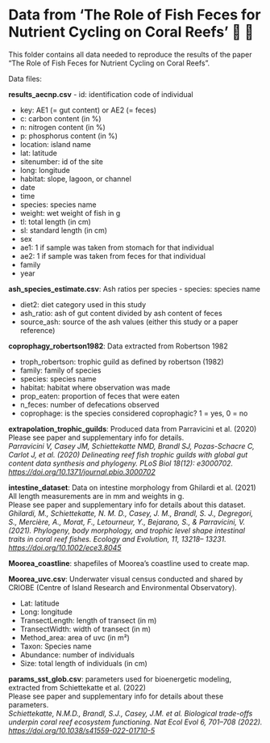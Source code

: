 
<!-- README.md is generated from README.Rmd. Please edit that file -->

# Data from ‘The Role of Fish Feces for Nutrient Cycling on Coral Reefs’ :tropical_fish: :poop:

This folder contains all data needed to reproduce the results of the
paper “The Role of Fish Feces for Nutrient Cycling on Coral Reefs”.

Data files:

**results_aecnp.csv** - id: identification code of individual  
- key: AE1 (= gut content) or AE2 (= feces)  
- c: carbon content (in %)  
- n: nitrogen content (in %)  
- p: phosphorus content (in %)  
- location: island name  
- lat: latitude  
- sitenumber: id of the site  
- long: longitude  
- habitat: slope, lagoon, or channel  
- date  
- time  
- species: species name  
- weight: wet weight of fish in g  
- tl: total length (in cm)  
- sl: standard length (in cm)  
- sex  
- ae1: 1 if sample was taken from stomach for that individual  
- ae2: 1 if sample was taken from feces for that individual  
- family  
- year

**ash_species_estimate.csv**: Ash ratios per species - species: species
name  
- diet2: diet category used in this study  
- ash_ratio: ash of gut content divided by ash content of feces  
- source_ash: source of the ash values (either this study or a paper
reference)

**coprophagy_robertson1982**: Data extracted from Robertson 1982  
- troph_robertson: trophic guild as defined by robertson (1982)  
- family: family of species  
- species: species name  
- habitat: habitat where observation was made  
- prop_eaten: proportion of feces that were eaten  
- n_feces: number of defecations observed  
- coprophage: is the species considered coprophagic? 1 = yes, 0 = no

**extrapolation_trophic_guilds**: Produced data from Parravicini et
al. (2020)  
Please see paper and supplementary info for details.  
*Parravicini V, Casey JM, Schiettekatte NMD, Brandl SJ, Pozas-Schacre C,
Carlot J, et al. (2020) Delineating reef fish trophic guilds with global
gut content data synthesis and phylogeny. PLoS Biol 18(12): e3000702.
<https://doi.org/10.1371/journal.pbio.3000702>*

**intestine_dataset**: Data on intestine morphology from Ghilardi et
al. (2021)  
All length measurements are in mm and weights in g.  
Please see paper and supplementary info for details about this
dataset.  
*Ghilardi, M., Schiettekatte, N. M. D., Casey, J. M., Brandl, S. J.,
Degregori, S., Mercière, A., Morat, F., Letourneur, Y., Bejarano, S., &
Parravicini, V. (2021). Phylogeny, body morphology, and trophic level
shape intestinal traits in coral reef fishes. Ecology and Evolution, 11,
13218– 13231. <https://doi.org/10.1002/ece3.8045>*

**Moorea_coastline**: shapefiles of Moorea’s coastline used to create
map.

**Moorea_uvc.csv**: Underwater visual census conducted and shared by
CRIOBE (Centre of Island Research and Environmental Observatory).  
- Lat: latitude  
- Long: longitude  
- TransectLength: length of transect (in m)  
- TransectWidth: width of transect (in m)  
- Method_area: area of uvc (in m²)  
- Taxon: Species name  
- Abundance: number of individuals  
- Size: total length of individuals (in cm)

**params_sst_glob.csv**: parameters used for bioenergetic modeling,
extracted from Schiettekatte et al. (2022)  
Please see paper and supplementary info for details about these
parameters.  
*Schiettekatte, N.M.D., Brandl, S.J., Casey, J.M. et al. Biological
trade-offs underpin coral reef ecosystem functioning. Nat Ecol Evol 6,
701–708 (2022). <https://doi.org/10.1038/s41559-022-01710-5>*
